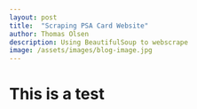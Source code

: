 ```yaml
---
layout: post
title:  "Scraping PSA Card Website"
author: Thomas Olsen
description: Using BeautifulSoup to webscrape
image: /assets/images/blog-image.jpg
---
```


# This is a test
